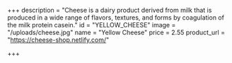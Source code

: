 +++
description = "Cheese is a dairy product derived from milk that is produced in a wide range of flavors, textures, and forms by coagulation of the milk protein casein."
id = "YELLOW_CHEESE"
image = "/uploads/cheese.jpg"
name = "Yellow Cheese"
price = 2.55
product_url = "https://cheese-shop.netlify.com/"

+++
